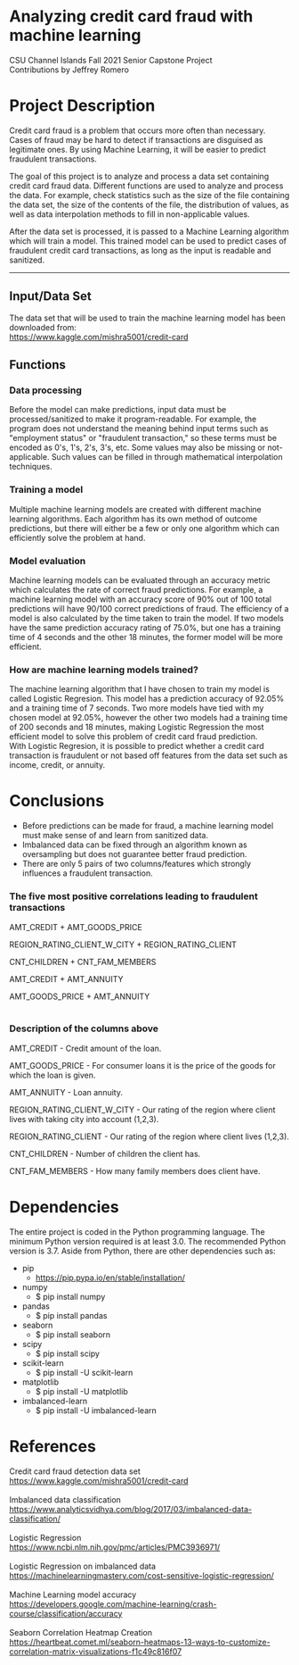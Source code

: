 # Analyzing credit card fraud with machine learning
CSU Channel Islands Fall 2021 Senior Capstone Project
<br/>
Contributions by Jeffrey Romero

# Project Description
Credit card fraud is a problem that occurs more often than necessary. Cases of fraud may be hard to detect if transactions are disguised as legitimate ones. By using Machine Learning, it will be easier to predict fraudulent transactions.

The goal of this project is to analyze and process a data set containing credit card fraud data. Different functions are used to analyze and process the data. For example, check statistics such as the size of the file containing the data set, the size of the contents of the file, the distribution of values, as well as data interpolation methods to fill in non-applicable values.

After the data set is processed, it is passed to a Machine Learning algorithm which will train a model. This trained model can be used to predict cases of fraudulent credit card transactions, as long as the input is readable and sanitized.

---

## Input/Data Set
The data set that will be used to train the machine learning model has been downloaded from:
<br/>
https://www.kaggle.com/mishra5001/credit-card

## Functions
### Data processing
Before the model can make predictions, input data must be processed/sanitized to make it program-readable. For example, the program does not understand the meaning behind input terms such as "employment status" or "fraudulent transaction," so these terms must be encoded as 0's, 1's, 2's, 3's, etc. Some values may also be missing or not-applicable. Such values can be filled in through mathematical interpolation techniques.

### Training a model
Multiple machine learning models are created with different machine learning algorithms. Each algorithm has its own method of outcome predictions, but there will either be a few or only one algorithm which can efficiently solve the problem at hand.

### Model evaluation
Machine learning models can be evaluated through an accuracy metric which calculates the rate of correct fraud predictions. For example, a machine learning model with an accuracy score of 90% out of 100 total predictions will have 90/100 correct predictions of fraud. The efficiency of a model is also calculated by the time taken to train the model. If two models have the same prediction accuracy rating of 75.0%, but one has a training time of 4 seconds and the other 18 minutes, the former model will be more efficient.

### How are machine learning models trained?
The machine learning algorithm that I have chosen to train my model is called Logistic Regresion. This model has a prediction accuracy of 92.05% and a training time of 7 seconds. Two more models have tied with my chosen model at 92.05%, however the other two models had a training time of 200 seconds and 18 minutes, making Logistic Regression the most efficient model to solve this problem of credit card fraud prediction.
<br/>
With Logistic Regresion, it is possible to predict whether a credit card transaction is fraudulent or not based off features from the data set such as income, credit, or annuity.

# Conclusions
- Before predictions can be made for fraud, a machine learning model must make sense of and learn from sanitized data.
- Imbalanced data can be fixed through an algorithm known as oversampling but does not guarantee better fraud prediction.
- There are only 5 pairs of two columns/features which strongly influences a fraudulent transaction.

### The five most positive correlations leading to fraudulent transactions
AMT_CREDIT + AMT_GOODS_PRICE

REGION_RATING_CLIENT_W_CITY + REGION_RATING_CLIENT

CNT_CHILDREN + CNT_FAM_MEMBERS

AMT_CREDIT + AMT_ANNUITY

AMT_GOODS_PRICE + AMT_ANNUITY
<br/>
<br/>
### Description of the columns above
AMT_CREDIT - Credit amount of the loan.

AMT_GOODS_PRICE - For consumer loans it is the price of the goods for which the loan is given.

AMT_ANNUITY - Loan annuity.

REGION_RATING_CLIENT_W_CITY - Our rating of the region where client lives with taking city into account (1,2,3).

REGION_RATING_CLIENT - Our rating of the region where client lives (1,2,3).

CNT_CHILDREN - Number of children the client has.

CNT_FAM_MEMBERS - How many family members does client have.

# Dependencies
The entire project is coded in the Python programming language. The minimum Python version required is at least 3.0. The recommended Python version is 3.7. Aside from Python, there are other dependencies such as:
- pip
    - https://pip.pypa.io/en/stable/installation/
- numpy
    - \$ pip install numpy
- pandas
    - \$ pip install pandas
- seaborn
    - \$ pip install seaborn
- scipy
    - \$ pip install scipy
- scikit-learn
    - \$ pip install -U scikit-learn
- matplotlib
    - \$ pip install -U matplotlib
- imbalanced-learn
    - \$ pip install -U imbalanced-learn

# References
Credit card fraud detection data set
<br/>
https://www.kaggle.com/mishra5001/credit-card
<br/>
<br/>
Imbalanced data classification
<br/>
https://www.analyticsvidhya.com/blog/2017/03/imbalanced-data-classification/
<br/>
<br/>
Logistic Regression
<br/>
https://www.ncbi.nlm.nih.gov/pmc/articles/PMC3936971/
<br/>
<br/>
Logistic Regression on imbalanced data
<br/>
https://machinelearningmastery.com/cost-sensitive-logistic-regression/
<br/>
<br/>
Machine Learning model accuracy
<br/>
https://developers.google.com/machine-learning/crash-course/classification/accuracy
<br/>
<br/>
Seaborn Correlation Heatmap Creation
<br/>
https://heartbeat.comet.ml/seaborn-heatmaps-13-ways-to-customize-correlation-matrix-visualizations-f1c49c816f07
